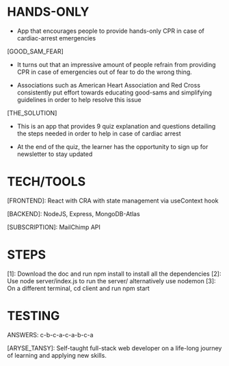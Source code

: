 # HANDS-ONLY

- App that encourages people to provide hands-only CPR in case of cardiac-arrest emergencies

[GOOD_SAM_FEAR]

- It turns out that an impressive amount of people refrain from providing CPR in case of emergencies out of fear to do the wrong thing.

- Associations such as American Heart Association and Red Cross consistently put effort towards educating good-sams and simplifying guidelines in order to help resolve this issue

[THE_SOLUTION]

- This is an app that provides 9 quiz explanation and questions detailing the steps needed in order to help in case of cardiac arrest

- At the end of the quiz, the learner has the opportunity to sign up for newsletter to stay updated

# TECH/TOOLS

[FRONTEND]: React with CRA with state management via useContext hook

[BACKEND]: NodeJS, Express, MongoDB-Atlas

[SUBSCRIPTION]: MailChimp API

# STEPS

[1]: Download the doc and run npm install to install all the dependencies
[2]: Use node server/index.js to run the server/ alternatively use nodemon
[3]: On a different terminal, cd client and run npm start

# TESTING

ANSWERS:
c-b-c-a-c-a-b-c-a

[ARYSE_TANSY]: Self-taught full-stack web developer on a life-long journey of learning and applying new skills.
